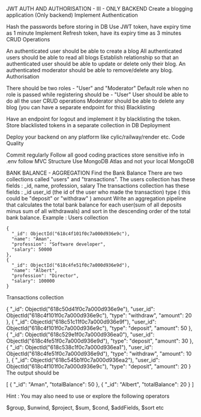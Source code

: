 JWT AUTH AND AUTHORISATION - III - ONLY BACKEND
Create a blogging application (Only backend)
Implement Authentication

Hash the passwords before storing in DB
Use JWT token, have expiry time as 1 minute
Implement Refresh token, have its expiry time as 3 minutes
CRUD Operations

An authenticated user should be able to create a blog
All authenticated users should be able to read all blogs
Establish relationship so that an authenticated user should be able to update or delete only their blog.
An authenticated moderator should be able to remove/delete any blog.
Authorisation

There should be two roles - "User" and "Moderator"
Default role when no role is passed while registering should be - "User"
User should be able to do all the user CRUD operations
Moderator should be able to delete any blog (you can have a separate endpoint for this)
Blacklisting

Have an endpoint for logout and implement it by blacklisting the token.
Store blacklisted tokens in a separate collection in DB
Deployment

Deploy your backend on any platform like cylic/railway/render etc.
Code Quality

Commit regularly
Follow all good coding practices
store sensitive info in .env
follow MVC Structure
Use MongoDB Atlas and not your local MongoDB
<!-- 8888888888888888888888888888888888888888888888888888888888888888888888888888888888888888888888 -->

BANK BALANCE - AGGREGATION
Find the Bank Balance
There are two collections called "users" and "transactions".
The users collection has these fields :
_id,
name,
profession,
salary
The transactions collection has these fields :
_id
user_id (the id of the user who made the transaction)
type ( this could be "deposit" or "withdraw" )
amount
Write an aggregation pipeline that calculates the total bank balance for each user(sum of all deposits minus sum of all withdrawals) and sort in the descending order of the total bank balance.
Example :
Users collection

    {
      "_id": ObjectId("618c4f101f0c7a000d936e9c"),
      "name": "Aman",
      "profession": "Software developer",
      "salary": 50000
    },
    {
      "_id": ObjectId("618c4fe51f0c7a000d936e9d"),
      "name": "Albert",
      "profession": "Director",
      "salary": 100000
    }
Transactions collection

{
  "_id": ObjectId("618c50d41f0c7a000d936e9e"),
  "user_id": ObjectId("618c4f101f0c7a000d936e9c"),
  "type": "withdraw",
  "amount": 20
},
{
  "_id": ObjectId("618c51c11f0c7a000d936e9f"),
  "user_id": ObjectId("618c4f101f0c7a000d936e9c"),
  "type": "deposit",
  "amount": 50
},
{
  "_id": ObjectId("618c529e1f0c7a000d936ea0"),
  "user_id": ObjectId("618c4fe51f0c7a000d936e9d"),
  "type": "deposit",
  "amount": 30
},
{
  "_id": ObjectId("618c538c1f0c7a000d936ea1"),
  "user_id": ObjectId("618c4fe51f0c7a000d936e9d"),
  "type": "withdraw",
  "amount": 10
},
{
  "_id": ObjectId("618c545b1f0c7a000d936ea2"),
  "user_id": ObjectId("618c4f101f0c7a000d936e9c"),
  "type": "deposit",
  "amount": 20
}
The output should be

[
  { "_id": "Aman", "totalBalance": 50 },
  { "_id": "Albert", "totalBalance": 20 }
]

Hint : You may also need to use or explore the following operators

$group, $unwind, $project, $sum, $cond, $addFields, $sort etc